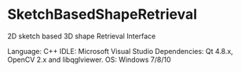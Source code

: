 # SketchBasedShapeRetrieval
2D sketch based 3D shape Retrieval Interface

Language: C++
IDLE: Microsoft Visual Studio
Dependencies: Qt 4.8.x, OpenCV 2.x and libqglviewer.
OS: Windows 7/8/10

